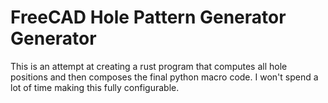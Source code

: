 # FreeCAD Hole Pattern Generator Generator

This is an attempt at creating a rust program that computes all hole positions and then composes the final python macro code. I won't spend a lot of time making this fully configurable. 